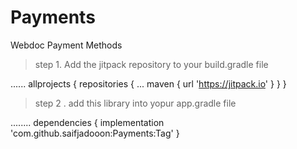 # Payments
Webdoc Payment Methods

> step 1. Add the jitpack repository to your build.gradle file
	
  ......
  allprojects {
		repositories {
			...
			maven { url 'https://jitpack.io' }
		}
	}
  
   > step 2 . add this library into yopur app.gradle file 
  
  
  ........
  dependencies {
	        implementation 'com.github.saifjadooon:Payments:Tag'
	}
